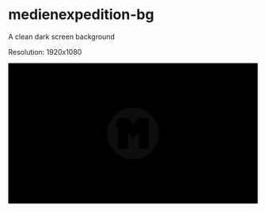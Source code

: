# medienexpedition-bg
A clean dark screen background

Resolution: 1920x1080

<img src="https://github.com/medienexpedition/medienexpedition-bg/blob/master/medienexpedition-bg.png">
